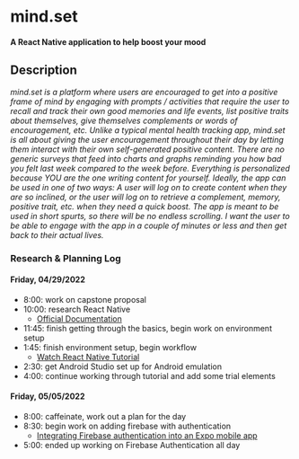 # mind.set

#### A React Native application to help boost your mood

## Description

_mind.set is a platform where users are encouraged to get into a positive frame of mind by engaging with prompts / activities that require the user to recall and track their own good memories and life events, list positive traits about themselves, give themselves complements or words of encouragement, etc. Unlike a typical mental health tracking app, mind.set is all about giving the user encouragement throughout their day by letting them interact with their own self-generated positive content. There are no generic surveys that feed into charts and graphs reminding you how bad you felt last week compared to the week before. Everything is personalized because YOU are the one writing content for yourself. Ideally, the app can be used in one of two ways: A user will log on to create content when they are so inclined, or the user will log on to retrieve a complement, memory, positive trait, etc. when they need a quick boost. The app is meant to be used in short spurts, so there will be no endless scrolling. I want the user to be able to engage with the app in a couple of minutes or less and then get back to their actual lives._

### Research & Planning Log
#### Friday, 04/29/2022
* 8:00: work on capstone proposal
* 10:00: research React Native
    * [Official Documentation](https://reactnative.dev/docs/getting-started)
* 11:45: finish getting through the basics, begin work on environment setup
* 1:45: finish environment setup, begin workflow
    * [Watch React Native Tutorial](https://www.youtube.com/watch?v=0-S5a0eXPoc)
* 2:30: get Android Studio set up for Android emulation
* 4:00: continue working through tutorial and add some trial elements

#### Friday, 05/05/2022
* 8:00: caffeinate, work out a plan for the day
* 8:30: begin work on adding firebase with authentication
    * [Integrating Firebase authentication into an Expo mobile app](https://blog.logrocket.com/integrating-firebase-authentication-expo-mobile-app/)
* 5:00: ended up working on Firebase Authentication all day